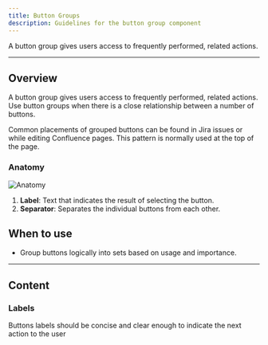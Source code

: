 ```yaml
---
title: Button Groups
description: Guidelines for the button group component
---
```


A button group gives users access to frequently performed, related actions.

---

## Overview

A button group gives users access to frequently performed, related actions. Use button groups when there is a close relationship between a number of buttons.

Common placements of grouped buttons can be found in Jira issues or while editing Confluence pages. This pattern is normally used at the top of the page.

### Anatomy

![Anatomy](https://res.cloudinary.com/dgcfg5cwe/image/upload/v1643775508/button-group_ex6q78.svg)

1. **Label**: Text that indicates the result of selecting the button.
2. **Separator**: Separates the individual buttons from each other.

## When to use

- Group buttons logically into sets based on usage and importance.

---

## Content

### Labels

Buttons labels should be concise and clear enough to indicate the next action to the user
